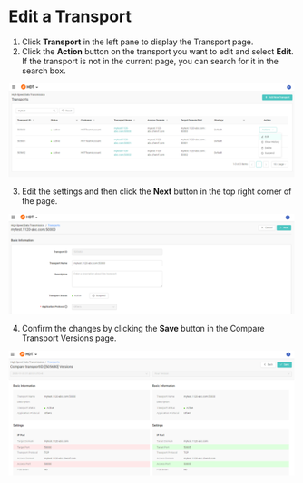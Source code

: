 # Edit a Transport
1. Click **Transport** in the left pane to display the Transport page.
2. Click the **Action** button on the transport you want to edit and select **Edit**. If the transport is not in the current page, you can search for it in the search box.

![null](</docs/resources/images/transports/edit-transport-1.png>)

3. Edit the settings and then click the **Next** button in the top right corner of the page.

![null](</docs/resources/images/transports/edit-transport-2.png>)

4. Confirm the changes by clicking the **Save** button in the Compare Transport Versions page.

![null](</docs/resources/images/transports/edit-transport-3.png>)
